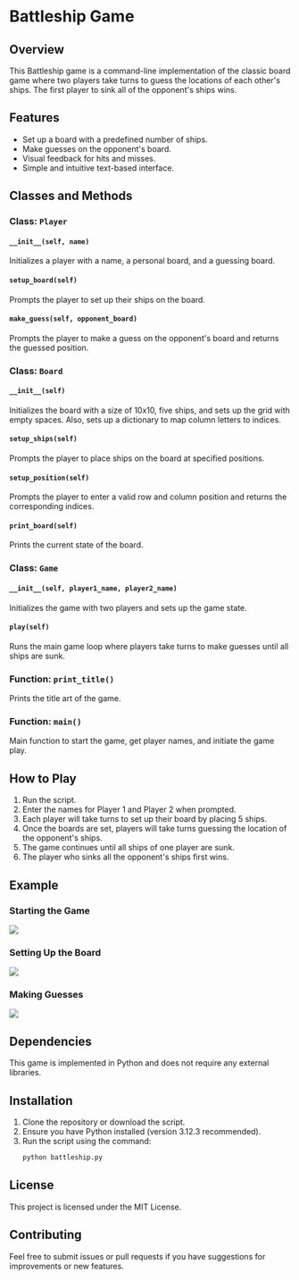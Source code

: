 # Battleship Game

## Overview

This Battleship game is a command-line implementation of the classic board game where two players take turns to guess the locations of each other's ships. The first player to sink all of the opponent's ships wins.

## Features

- Set up a board with a predefined number of ships.
- Make guesses on the opponent's board.
- Visual feedback for hits and misses.
- Simple and intuitive text-based interface.

## Classes and Methods

### Class: `Player`

#### `__init__(self, name)`
Initializes a player with a name, a personal board, and a guessing board.

#### `setup_board(self)`
Prompts the player to set up their ships on the board.

#### `make_guess(self, opponent_board)`
Prompts the player to make a guess on the opponent's board and returns the guessed position.

### Class: `Board`

#### `__init__(self)`
Initializes the board with a size of 10x10, five ships, and sets up the grid with empty spaces. Also, sets up a dictionary to map column letters to indices.

#### `setup_ships(self)`
Prompts the player to place ships on the board at specified positions.

#### `setup_position(self)`
Prompts the player to enter a valid row and column position and returns the corresponding indices.

#### `print_board(self)`
Prints the current state of the board.

### Class: `Game`

#### `__init__(self, player1_name, player2_name)`
Initializes the game with two players and sets up the game state.

#### `play(self)`
Runs the main game loop where players take turns to make guesses until all ships are sunk.

### Function: `print_title()`
Prints the title art of the game.

### Function: `main()`
Main function to start the game, get player names, and initiate the game play.

## How to Play

1. Run the script.
2. Enter the names for Player 1 and Player 2 when prompted.
3. Each player will take turns to set up their board by placing 5 ships.
4. Once the boards are set, players will take turns guessing the location of the opponent's ships.
5. The game continues until all ships of one player are sunk.
6. The player who sinks all the opponent's ships first wins.

## Example

### Starting the Game

![](https://media.giphy.com/media/SLET43izSdZk3kMP1Q/giphy.gif)

### Setting Up the Board

![](https://media.giphy.com/media/iKLWfTIEU3oQe0Lyka/giphy.gif)

### Making Guesses

![](https://media.giphy.com/media/JbOVu2Qpx6895ecBC0/giphy.gif)

## Dependencies

This game is implemented in Python and does not require any external libraries.

## Installation

1. Clone the repository or download the script.
2. Ensure you have Python installed (version 3.12.3 recommended).
3. Run the script using the command:
   ```sh
   python battleship.py

## License

This project is licensed under the MIT License.

## Contributing

Feel free to submit issues or pull requests if you have suggestions for improvements or new features.
